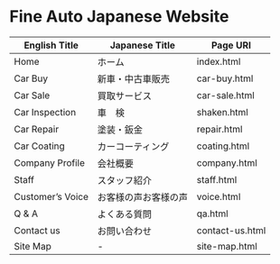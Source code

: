 # Fine Auto Japanese Website

English Title | Japanese Title | Page URI
------------- | ------------- | -------------
Home	| ホーム	| index.html
Car Buy	| 新車・中古車販売	| car-buy.html
Car Sale 	| 買取サービス	| car-sale.html
Car Inspection	| 車　検	| shaken.html
Car Repair	| 塗装・鈑金	 | repair.html
Car Coating	| カーコーティング	| coating.html
Company Profile	| 会社概要	| company.html
Staff	| スタッフ紹介	| staff.html
Customer’s Voice	| お客様の声お客様の声	| voice.html
Q & A	| よくある質問	| qa.html
Contact us	| お問い合わせ	| contact-us.html
Site Map	| - | site-map.html
